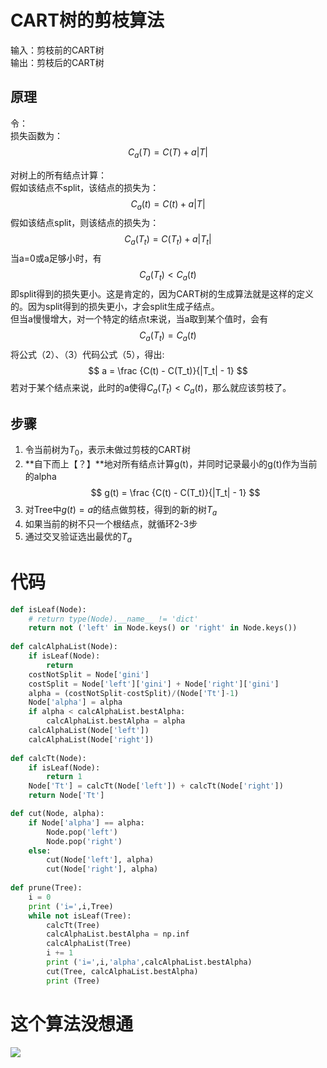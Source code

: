 # CART树的剪枝算法

输入：剪枝前的CART树  
输出：剪枝后的CART树

## 原理

令：  
损失函数为：  
$$
C_a(T) = C(T) + a|T| \tag {1}
$$

对树上的所有结点计算：  
假如该结点不split，该结点的损失为：  
$$
C_a(t) = C(t) + a|T| \tag {2}
$$
假如该结点split，则该结点的损失为：  
$$
C_a(T_t) = C(T_t) + a|T_t| \tag {3}
$$
当a=0或a足够小时，有  
$$
C_a(T_t) < C_a(t) \tag {4}
$$
即split得到的损失更小。这是肯定的，因为CART树的生成算法就是这样的定义的。因为split得到的损失更小，才会split生成子结点。  
但当a慢慢增大，对一个特定的结点t来说，当a取到某个值时，会有  
$$
C_a(T_t) = C_a(t) \tag {5}
$$
将公式（2）、（3）代码公式（5），得出:  
$$
a = \frac {C(t) - C(T_t)}{|T_t| - 1}
$$
若对于某个结点来说，此时的a使得$C_a(T_t)< C_a(t) \tag {4}$，那么就应该剪枝了。 

## 步骤

1. 令当前树为$T_0$，表示未做过剪枝的CART树  
2. **自下而上【？】**地对所有结点计算g(t)，并同时记录最小的g(t)作为当前的alpha  
$$
g(t) = \frac {C(t) - C(T_t)}{|T_t| - 1}
$$ 
3. 对Tree中$g(t)=a$的结点做剪枝，得到的新的树$T_a$  
4. 如果当前的树不只一个根结点，就循环2-3步 
5. 通过交叉验证选出最优的$T_a$   

# 代码

```python
def isLeaf(Node):
    # return type(Node).__name__ != 'dict'
    return not ('left' in Node.keys() or 'right' in Node.keys())
    
def calcAlphaList(Node):
    if isLeaf(Node):
        return
    costNotSplit = Node['gini']
    costSplit = Node['left']['gini'] + Node['right']['gini']
    alpha = (costNotSplit-costSplit)/(Node['Tt']-1)
    Node['alpha'] = alpha
    if alpha < calcAlphaList.bestAlpha:
        calcAlphaList.bestAlpha = alpha
    calcAlphaList(Node['left'])
    calcAlphaList(Node['right'])
    
def calcTt(Node):
    if isLeaf(Node):
        return 1
    Node['Tt'] = calcTt(Node['left']) + calcTt(Node['right'])
    return Node['Tt']

def cut(Node, alpha):
    if Node['alpha'] == alpha:
        Node.pop('left')
        Node.pop('right')
    else:
        cut(Node['left'], alpha)
        cut(Node['right'], alpha)
        
def prune(Tree):
    i = 0
    print ('i=',i,Tree)
    while not isLeaf(Tree):
        calcTt(Tree)
        calcAlphaList.bestAlpha = np.inf
        calcAlphaList(Tree)
        i += 1
        print ('i=',i,'alpha',calcAlphaList.bestAlpha)
        cut(Tree, calcAlphaList.bestAlpha)
        print (Tree)
```


# 这个算法没想通
![](http://windmissing.github.io/images_for_gitbook/LiHang-TongJiXueXiFangFa/6.png)  